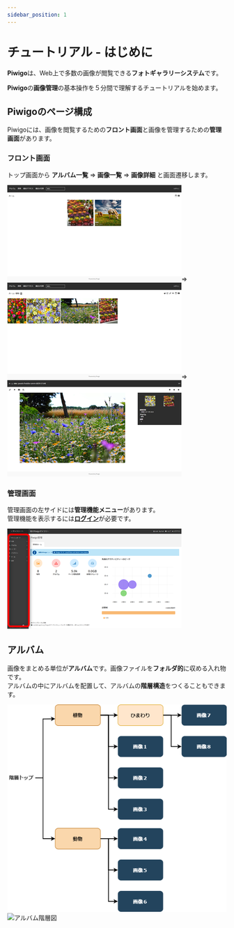 ```yaml
---
sidebar_position: 1
---
```


# チュートリアル - はじめに

**Piwigo**は、Web上で多数の画像が閲覧できる**フォトギャラリーシステム**です。

**Piwigo**の**画像管理**の基本操作を５分間で理解するチュートリアルを始めます。

## Piwigoのページ構成

Piwigoには、画像を閲覧するための**フロント画面**と画像を管理するための**管理画面**があります。

### フロント画面

トップ画面から **アルバム一覧** ⇒ **画像一覧** ⇒ **画像詳細** と画面遷移します。

![フロント画面1](/img/frontpage1.png)⇒
![フロント画面2](/img/frontpage2.png)⇒
![フロント画面3](/img/frontpage3.png)

### 管理画面

管理画面の左サイドには**管理機能メニュー**があります。  
管理機能を表示するには[**ログイン**](/docs/tutorial-basics/login-logout.md)が必要です。

![管理画面](/img/adminpage.png)

## アルバム

画像をまとめる単位が**アルバム**です。画像ファイルを**フォルダ的**に収める入れ物です。  
アルバムの中にアルバムを配置して、アルバムの**階層構造**をつくることもできます。

<img src="/img/album_structure.png" alt="アルバム階層図" class="no-border" />
<img src={require('/img/album_structure.png').default} alt="アルバム階層図" class="no-border" />